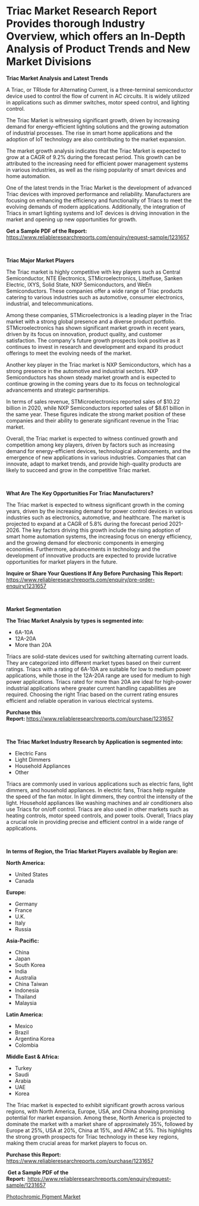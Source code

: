 <p><h1>Triac Market Research Report Provides thorough Industry Overview, which offers an In-Depth Analysis of Product Trends and New Market Divisions</h1></p><p><strong>Triac Market Analysis and Latest Trends</strong></p>
<p><p>A Triac, or TRIode for Alternating Current, is a three-terminal semiconductor device used to control the flow of current in AC circuits. It is widely utilized in applications such as dimmer switches, motor speed control, and lighting control.</p><p>The Triac Market is witnessing significant growth, driven by increasing demand for energy-efficient lighting solutions and the growing automation of industrial processes. The rise in smart home applications and the adoption of IoT technology are also contributing to the market expansion.</p><p>The market growth analysis indicates that the Triac Market is expected to grow at a CAGR of 9.2% during the forecast period. This growth can be attributed to the increasing need for efficient power management systems in various industries, as well as the rising popularity of smart devices and home automation.</p><p>One of the latest trends in the Triac Market is the development of advanced Triac devices with improved performance and reliability. Manufacturers are focusing on enhancing the efficiency and functionality of Triacs to meet the evolving demands of modern applications. Additionally, the integration of Triacs in smart lighting systems and IoT devices is driving innovation in the market and opening up new opportunities for growth.</p></p>
<p><strong>Get a Sample PDF of the Report:&nbsp;</strong> <a href="https://www.reliableresearchreports.com/enquiry/request-sample/1231657">https://www.reliableresearchreports.com/enquiry/request-sample/1231657</a></p>
<p>&nbsp;</p>
<p><strong>Triac Major Market Players</strong></p>
<p><p>The Triac market is highly competitive with key players such as Central Semiconductor, NTE Electronics, STMicroelectronics, Littelfuse, Sanken Electric, IXYS, Solid State, NXP Semiconductors, and WeEn Semiconductors. These companies offer a wide range of Triac products catering to various industries such as automotive, consumer electronics, industrial, and telecommunications.</p><p>Among these companies, STMicroelectronics is a leading player in the Triac market with a strong global presence and a diverse product portfolio. STMicroelectronics has shown significant market growth in recent years, driven by its focus on innovation, product quality, and customer satisfaction. The company's future growth prospects look positive as it continues to invest in research and development and expand its product offerings to meet the evolving needs of the market.</p><p>Another key player in the Triac market is NXP Semiconductors, which has a strong presence in the automotive and industrial sectors. NXP Semiconductors has shown steady market growth and is expected to continue growing in the coming years due to its focus on technological advancements and strategic partnerships.</p><p>In terms of sales revenue, STMicroelectronics reported sales of $10.22 billion in 2020, while NXP Semiconductors reported sales of $8.61 billion in the same year. These figures indicate the strong market position of these companies and their ability to generate significant revenue in the Triac market.</p><p>Overall, the Triac market is expected to witness continued growth and competition among key players, driven by factors such as increasing demand for energy-efficient devices, technological advancements, and the emergence of new applications in various industries. Companies that can innovate, adapt to market trends, and provide high-quality products are likely to succeed and grow in the competitive Triac market.</p></p>
<p>&nbsp;</p>
<p><strong>What Are The Key Opportunities For Triac Manufacturers?</strong></p>
<p><p>The Triac market is expected to witness significant growth in the coming years, driven by the increasing demand for power control devices in various industries such as electronics, automotive, and healthcare. The market is projected to expand at a CAGR of 5.8% during the forecast period 2021-2026. The key factors driving this growth include the rising adoption of smart home automation systems, the increasing focus on energy efficiency, and the growing demand for electronic components in emerging economies. Furthermore, advancements in technology and the development of innovative products are expected to provide lucrative opportunities for market players in the future.</p></p>
<p><strong>Inquire or Share Your Questions If Any Before Purchasing This Report:</strong> <a href="https://www.reliableresearchreports.com/enquiry/pre-order-enquiry/1231657">https://www.reliableresearchreports.com/enquiry/pre-order-enquiry/1231657</a></p>
<p>&nbsp;</p>
<p><strong>Market Segmentation</strong></p>
<p><strong>The Triac Market Analysis by types is segmented into:</strong></p>
<p><ul><li>6A-10A</li><li>12A-20A</li><li>More than 20A</li></ul></p>
<p><p>Triacs are solid-state devices used for switching alternating current loads. They are categorized into different market types based on their current ratings. Triacs with a rating of 6A-10A are suitable for low to medium power applications, while those in the 12A-20A range are used for medium to high power applications. Triacs rated for more than 20A are ideal for high-power industrial applications where greater current handling capabilities are required. Choosing the right Triac based on the current rating ensures efficient and reliable operation in various electrical systems.</p></p>
<p><strong>Purchase this Report:&nbsp;</strong><a href="https://www.reliableresearchreports.com/purchase/1231657">https://www.reliableresearchreports.com/purchase/1231657</a></p>
<p>&nbsp;</p>
<p><strong>The Triac Market Industry Research by Application is segmented into:</strong></p>
<p><ul><li>Electric Fans</li><li>Light Dimmers</li><li>Household Appliances</li><li>Other</li></ul></p>
<p><p>Triacs are commonly used in various applications such as electric fans, light dimmers, and household appliances. In electric fans, Triacs help regulate the speed of the fan motor. In light dimmers, they control the intensity of the light. Household appliances like washing machines and air conditioners also use Triacs for on/off control. Triacs are also used in other markets such as heating controls, motor speed controls, and power tools. Overall, Triacs play a crucial role in providing precise and efficient control in a wide range of applications.</p></p>
<p>&nbsp;</p>
<p><strong>In terms of Region, the Triac Market Players available by Region are:</strong></p>
<p>
    <p> <strong> North America: </strong>
        <ul>
            <li>United States</li>
            <li>Canada</li>
        </ul>
        </p> 
    <p> <strong> Europe: </strong>
        <ul>
            <li>Germany</li>
            <li>France</li>
            <li>U.K.</li>
            <li>Italy</li>
            <li>Russia</li>
        </ul>
        </p> 
    <p> <strong> Asia-Pacific: </strong>
        <ul>
            <li>China</li>
            <li>Japan</li>
            <li>South Korea</li>
            <li>India</li>
            <li>Australia</li>
            <li>China Taiwan</li>
            <li>Indonesia</li>
            <li>Thailand</li>
            <li>Malaysia</li>
        </ul>
        </p> 
    <p> <strong> Latin America: </strong>
        <ul>
            <li>Mexico</li>
            <li>Brazil</li>
            <li>Argentina Korea</li>
            <li>Colombia</li>
        </ul>
        </p> 
    <p> <strong> Middle East & Africa: </strong>
        <ul>
            <li>Turkey</li>
            <li>Saudi</li>
            <li>Arabia</li>
            <li>UAE</li>
            <li>Korea</li>
        </ul>
    </p>
    </p>
<p><p>The Triac market is expected to exhibit significant growth across various regions, with North America, Europe, USA, and China showing promising potential for market expansion. Among these, North America is projected to dominate the market with a market share of approximately 35%, followed by Europe at 25%, USA at 20%, China at 15%, and APAC at 5%. This highlights the strong growth prospects for Triac technology in these key regions, making them crucial areas for market players to focus on.</p></p>
<p><strong>Purchase this Report: </strong><a href="https://www.reliableresearchreports.com/purchase/1231657">https://www.reliableresearchreports.com/purchase/1231657</a></p>
<p>&nbsp;<strong>Get a Sample PDF of the Report:&nbsp;&nbsp;</strong><a href="https://www.reliableresearchreports.com/enquiry/request-sample/1231657">https://www.reliableresearchreports.com/enquiry/request-sample/1231657</a></p>
<p><strong></strong></p>
<p><p><a href="https://carnation-joke-41f.notion.site/Photochromic-Pigment-Market-A-Comprehensive-Report-of-its-Market-Share-Growth-Trends-2024-2031-4616e10b4d03446a8ae4b9a4bc730bf6">Photochromic Pigment Market</a></p></p>